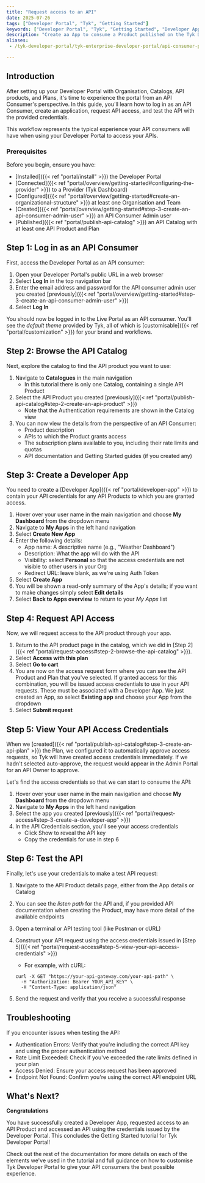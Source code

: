 ```yaml
---
title: "Request access to an API"
date: 2025-07-26
tags: ["Developer Portal", "Tyk", "Getting Started"]
keywords: ["Developer Portal", "Tyk", "Getting Started", "Developer App", "API Consumer"]
description: "Create aa App to consume a Product published on the Tyk Developer Portal."
aliases:
 - /tyk-developer-portal/tyk-enterprise-developer-portal/api-consumer-portal/access-api-product

---
```


## Introduction

After setting up your Developer Portal with Organisation, Catalogs, API products, and Plans, it's time to experience the portal from an API Consumer's perspective. In this guide, you'll learn how to log in as an API Consumer, create an application, request API access, and test the API with the provided credentials.

This workflow represents the typical experience your API consumers will have when using your Developer Portal to access your APIs.

### Prerequisites

Before you begin, ensure you have:

- [Installed]({{< ref "portal/install" >}}) the Developer Portal
- [Connected]({{< ref "portal/overview/getting-started#configuring-the-provider" >}}) to a Provider (Tyk Dashboard)
- [Configured]({{< ref "portal/overview/getting-started#create-an-organizational-structure" >}}) at least one Organisation and Team
- [Created]({{< ref "portal/overview/getting-started#step-3-create-an-api-consumer-admin-user" >}}) an API Consumer Admin user
- [Published]({{< ref "portal/publish-api-catalog" >}}) an API Catalog with at least one API Product and Plan

## Step 1: Log in as an API Consumer

First, access the Developer Portal as an API consumer:

1. Open your Developer Portal's public URL in a web browser
2. Select **Log In** in the top navigation bar
3. Enter the email address and password for the API consumer admin user you created [previously]({{< ref "portal/overview/getting-started#step-3-create-an-api-consumer-admin-user" >}})
4. Select **Log In**

You should now be logged in to the Live Portal as an API consumer. You'll see the *default theme* provided by Tyk, all of which is [customisable]({{< ref "portal/customization" >}}) for your brand and workflows.

## Step 2: Browse the API Catalog

Next, explore the catalog to find the API product you want to use:

1. Navigate to **Catalogues** in the main navigation
    - In this tutorial there is only one Catalog, containing a single API Product
2. Select the API Product you created [previously]({{< ref "portal/publish-api-catalog#step-2-create-an-api-product" >}})
    - Note that the Authentication requirements are shown in the Catalog view
3. You can now view the details from the perspective of an API Consumer:
    - Product description
    - APIs to which the Product grants access 
    - The subscription plans available to you, including their rate limits and quotas
    - API documentation and Getting Started guides (if you created any)

## Step 3: Create a Developer App

You need to create a [Developer App]({{< ref "portal/developer-app" >}}) to contain your API credentials for any API Products to which you are granted access.

1. Hover over your user name in the main navigation and choose **My Dashboard** from the dropdown menu
2. Navigate to **My Apps** in the left hand navigation
3. Select **Create New App**
4. Enter the following details:
    - App name: A descriptive name (e.g., "Weather Dashboard")
    - Description: What the app will do with the API
    - Visibility: select **Personal** so that the access credentials are not visible to other users in your Org
    - Redirect URL: leave blank, as we're using Auth Token
5. Select **Create App**
6. You will be shown a read-only summary of the App's details; if you want to make changes simply select **Edit details**
7. Select **Back to Apps overview** to return to your *My Apps* list

## Step 4: Request API Access

Now, we will request access to the API product through your app.

1. Return to the API product page in the catalog, which we did in [Step 2]({{< ref "portal/request-access#step-2-browse-the-api-catalog" >}}).
2. Select **Access with this plan**
3. Select **Go to cart**
4. You are now on the access request form where you can see the API Product and Plan that you've selected. If granted access for this combination, you will be issued access credentials to use in your API requests. These must be associated with a Developer App. We just created an App, so select **Existing app** and choose your App from the dropdown
5. Select **Submit request**


## Step 5: View Your API Access Credentials

When we [created]({{< ref "portal/publish-api-catalog#step-3-create-an-api-plan" >}}) the Plan, we configured it to automatically approve access requests, so Tyk will have created access credentials immediately. If we hadn't selected auto-approve, the request would appear in the Admin Portal for an API Owner to approve.

Let's find the access credentials so that we can start to consume the API:

1. Hover over your user name in the main navigation and choose **My Dashboard** from the dropdown menu
2. Navigate to **My Apps** in the left hand navigation
3. Select the app you created [previously]({{< ref "portal/request-access#step-3-create-a-developer-app" >}})
4. In the API Credentials section, you'll see your access credentials
    - Click Show to reveal the API key
    - Copy the credentials for use in step 6

## Step 6: Test the API

Finally, let's use your credentials to make a test API request:

1. Navigate to the API Product details page, either from the App details or Catalog
2. You can see the *listen path* for the API and, if you provided API documentation when creating the Product, may have more detail of the available endpoints
3. Open a terminal or API testing tool (like Postman or cURL)
4. Construct your API request using the access credentials issued in [Step 5]({{< ref "portal/request-access#step-5-view-your-api-access-credentials" >}})
    - For example, with cURL:

    ```
    curl -X GET "https://your-api-gateway.com/your-api-path" \
      -H "Authorization: Bearer YOUR_API_KEY" \
      -H "Content-Type: application/json"
    ```
5. Send the request and verify that you receive a successful response

## Troubleshooting

If you encounter issues when testing the API:

- Authentication Errors: Verify that you're including the correct API key and using the proper authentication method
- Rate Limit Exceeded: Check if you've exceeded the rate limits defined in your plan
- Access Denied: Ensure your access request has been approved
- Endpoint Not Found: Confirm you're using the correct API endpoint URL

## What's Next?

**Congratulations**

You have successfully created a Developer App, requested access to an API Product and accessed an API using the credentials issued by the Developer Portal. This concludes the Getting Started tutorial for Tyk Developer Portal!

Check out the rest of the documentation for more details on each of the elements we've used in the tutorial and full guidance on how to customise Tyk Developer Portal to give your API consumers the best possible experience.
